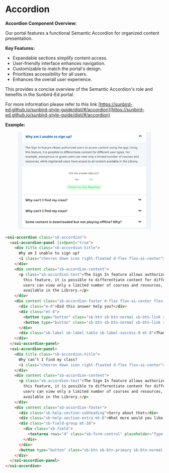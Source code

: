 # Accordion

**Accordion Component Overview:**

Our portal features a functional Semantic Accordion for organized content presentation.

**Key Features:**

* Expandable sections simplify content access.
* User-friendly interface enhances navigation.
* Customizable to match the portal's design.
* Prioritizes accessibility for all users.
* Enhances the overall user experience.

This provides a concise overview of the Semantic Accordion's role and benefits in the Sunbird-Ed portal.

For more information please refer to this link [https://sunbird-ed.github.io/sunbird-style-guide/dist/#/accordion](https://sunbird-ed.github.io/sunbird-style-guide/dist/#/accordion)

**Example:**

<figure><img src="../../../../../.gitbook/assets/image (63).png" alt=""><figcaption></figcaption></figure>

```html
<sui-accordion class="sb-accordion">
  <sui-accordion-panel [isOpen]="true">
    <div title class="sb-accordion-title">
      Why am I unable to sign up?
      <i class="chevron down icon right-floated d-flex flex-ai-center"></i>
    </div>
    <div content class="sb-accordion-content">
      <p class="sb-accordion-text">The Sign In feature allows authorized users to access content using the app. Using
        this feature, it is possible to differentiate content for different user types. For example, anonymous or guest
        users can view only a limited number of courses and resources, while registered users have access to all content
        available in the Library.</p>
    </div>
    <div content class="sb-accordion-footer d-flex flex-ai-center flex-jc-center flex-dc">
      <div class="m-0">Did this answer help you?</div>
      <div class="mt-8">
        <button type="button" class="sb-btn sb-btn-normal sb-btn-link sb-btn-link-primary mr-8">No</button>
        <button type="button" class="sb-btn sb-btn-normal sb-btn-link sb-btn-link-secondary">Yes</button>
      </div>
      <div class="sb-label sb-label-table sb-label-success-0 mt-8">Thanks for your response!</div>
    </div>
  </sui-accordion-panel>
  <sui-accordion-panel>
    <div title class="sb-accordion-title">
      Why can’t I find my class?
      <i class="chevron down icon right-floated d-flex flex-ai-center"></i>
    </div>
    <div content class="sb-accordion-content">
      <p class="sb-accordion-text">The Sign In feature allows authorized users to access content using the app. Using
        this feature, it is possible to differentiate content for different user types. For example, anonymous or guest
        users can view only a limited number of courses and resources, while registered users have access to all content
        available in the Library.</p>
    </div>
    <div content class="sb-accordion-footer">
      <div class="sb-help-section-subheading">Sorry about that</div>
      <div class="sb-help-section-extra mt-8">What more would you like to know?</div>
      <div class="sb-field-group mt-16">
        <div class="sb-field">
          <textarea rows="4" class="sb-form-control" placeholder="Type here"></textarea>
        </div>
      </div>
      <button type="button" class="sb-btn sb-btn-primary sb-btn-normal d-flex ml-auto">Submit</button>
    </div>
  </sui-accordion-panel>
</sui-accordion>
```
